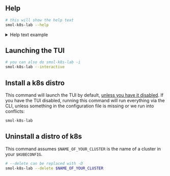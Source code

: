 ## Help

```bash
# this will show the help text
smol-k8s-lab --help
```

<details>
  <summary>Help text example</summary>

  <a href="/images/screenshots/help_text.svg">
    <img src="/images/screenshots/help_text.svg" alt="Output of smol-k8s-lab --help after cloning the directory and installing the prerequisites.">
  </a>

</details>

## Launching the TUI

```bash
# you can also do smol-k8s-lab -i
smol-k8s-lab --interactive
```

## Install a k8s distro

This command will launch the TUI by default, [unless you have it disabled](http://localhost:8000/tui_config/#disabling-the-tui). If you have the TUI disabled, running this command will run everything via the CLI, unless something in the configuration file is missing or we run into conflicts:

```bash
smol-k8s-lab
```

## Uninstall a distro of k8s

This command assumes `$NAME_OF_YOUR_CLUSTER` is the name of a cluster in your `$KUBECONFIG`.

```bash
# --delete can be replaced with -D
smol-k8s-lab --delete $NAME_OF_YOUR_CLUSTER
```
